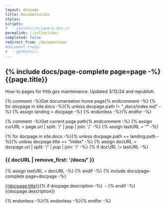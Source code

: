 ```yaml
---
layout: docpage
title: Documentation
styles:
scripts:
#  - /assets/js/jquery.min.js
permalink: /:collection/
completed: false
redirect_from: /documention/
#document-ready:
#  - getRate();
---
```


## {% include docs/page-complete page=page -%}{{page.title}}

How-to pages for frtib.gov maintenance. Updated 3/12/24 and republish.

{% comment -%}Get documentation home page{% endcomment -%}
{% for docpage in site.docs -%}{% unless docpage.path != "_docs/index.md" -%}
{% assign landing = docpage -%}
{% endunless -%}{% endfor -%}

{% comment -%}Get current page path{% endcomment -%}
{% assign curURL = page.url | split: '/' | pop | join: '/' -%}
{% assign lastURL = "" -%}

{% for docpage in site.docs -%}{% unless docpage.path == landing.path -%}{% unless docpage.title == "Index" -%}
{% assign docURL = docpage.url | split: '/' | pop | join: '/' -%}
{% if docURL != lastURL -%}
  <h3>{{ docURL | remove_first: '/docs/' }}</h3>
  {% assign lastURL = docURL -%}
{% endif -%}
{% include docs/page-complete page=docpage -%}

[{{docpage.title}}]({{site.baseurl}}{{docpage.url}}){% if docpage.description -%}&nbsp; - {% endif -%}{{docpage.description}}

{% endunless -%}{% endunless -%}{% endfor -%}
